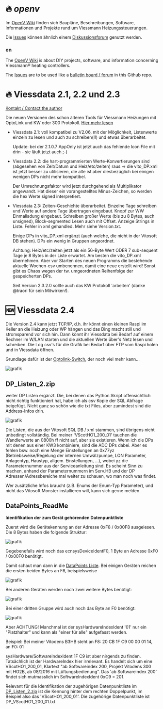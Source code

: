 # :fire: _openv_
Im [OpenV Wiki](https://github.com/openv/openv/wiki) finden sich Baupläne, Beschreibungen, Software, Informationen und Projekte rund um Viessmann Heizungssteuerungen.

Die [Issues](https://github.com/openv/openv/issues?q=is%3Aissue+is%3Aopen+sort%3Aupdated-desc) können ähnlich einem [Diskussionsforum](https://github.com/openv/openv/issues?q=is%3Aissue+is%3Aopen+sort%3Aupdated-desc) genutzt werden.

### en

The [OpenV Wiki](https://github.com/openv/openv/wiki) is about DIY projects, software, and information concerning Viessmann® heating controllers.

The [Issues](https://github.com/openv/openv/issues?q=is%3Aissue+is%3Aopen+sort%3Aupdated-desc) are to be used like a [bulletin board / forum](https://github.com/openv/openv/issues?q=is%3Aissue+is%3Aopen+sort%3Aupdated-desc) in this Github repo.


# :fire: Viessdata 2.1, 2.2 und 2.3
  
[Kontakt / Contact the author](https://github.com/philippoo66/ViessData21/discussions/1)
  
Die neuen Versionen des schon älteren Tools für Viessmann Heizungen mit OptoLink und KW oder 300 Protokoll. [Hier mehr lesen]( https://github.com/philippoo66/ViessData21/wiki/ViessData-2.1)

- Viessdata 2.1: voll kompatibel zu V2.06, mit der Möglichkeit, Listenwerte einzeln zu lesen und auch zu schreiben(!!) und etwas überarbeitet.

  Update: bei der 2.1.0.7 AppOnly ist jetzt auch das fehlende Icon File mit drin - sie läuft jetzt auch ;-)

- Viessdata 2.2: die hart-programmierten Werte-Konvertierungen sind (abgesehen von Zeit/Datum und Heiz/etc/zeiten) raus => die vito_DP.xml ist jetzt besser zu utilisieren, die alte ist aber diesbezüglich bei einigen wenigen DPs nicht mehr kompatibel. 

  Der Umrechnungsfaktor wird jetzt durchgehend als Multiplikator angewandt. Hat dieser ein vorangestelltes Minus-Zeichen, so werden die hex Werte signed interpretiert.

- Viessdata 2.3: Zeiten-Geschichte überarbeitet. Einzelne Tage schreiben und Werte auf andere Tage übertragen eingebaut. Knopf zur WW Einmalladung eingebaut. Schreiben großer Werte (bis zu 8 Bytes, auch unsigned), Block-segmented Lesen auch mit Offset. Anzeige Strings in Liste. Fehler in xml gehandled. Mehr siehe Version.txt. 

  Einige DPs in vito_DP.xml ergänzt (auch welche, die nicht in der Vitosoft DB stehen). DPs ein wenig in Gruppen angeordnet. 

  Achtung: Heiz/etc/zeiten jetzt als ein 56-Byte Wert ODER 7 sub-sequent Tage je 8 Bytes in der Liste erwartet. Am besten die vito_DP.xml übernehmen. Aber vor Starten des neuen Programms die bestehende aktuelle Wochen-csv umbenennen, damit eine neue erstellt wird! Sonst gibt es Chaos wegen der tw. umgeordneten Reihenfolge der gespeicherten DPs.
  
  Seit Version 2.3.2.0 sollte auch das KW Protokoll 'arbeiten' (danke @traori für sein Mitwirken!).
  
# :new: Viessdata 2.4
Die Version 2.4 kann jetzt TCP/IP, d.h. ihr könnt einen kleinen Raspi im Keller an die Heizung oder WP hängen und das Ding macht still und stromsparend vor sich hin. Dann könnt ihr Viessdata bei Bedarf auf einem Rechner im W/LAN starten und die aktuellen Werte über's Netz lesen und schreiben. Die Log csv's für die Grafik bei Bedarf über FTP vom Raspi holen und in Viessdata öffnen.

Grundlage dafür ist der [Optolink-Switch](https://github.com/philippoo66/optolink-splitter), der noch viel mehr kann...

![grafik](https://github.com/philippoo66/ViessData21/assets/122479122/94129601-6916-4446-9a24-a45cd7a4e7a5)


## DP_Listen_2.zip
weiter DP Listen ergänzt. Die, bei denen das Python Skript offensichtlich nicht richtig funktioniert hat, habe ich als csv Kopie der SQL Abfrage beigefügt. Nicht ganz so schön wie die txt Files, aber zumindest sind die Address-Infos drin. 

![grafik](https://user-images.githubusercontent.com/122479122/235306088-cc4b642f-67df-4142-94f1-6e22368e9fac.png)

Die Listen, die aus der Vitosoft SQL DB / xml stammen, sind übrigens nicht unbedingt vollständig. Bei meiner 'VScotHO1_200_01' tauchen die Wandlerwerte an 0800h ff nicht auf, aber sie existieren. Wenn ich die DPs mit denen aus einer KW3 kombiniere, sind die ADC DPs dabei. Aber es fehlen bsw. noch eine Menge Einstellungen an 0x77yz (Betriebsweise/Regelung der internen Umwälzpumpe, LON Parameter, Anlagentyp, Haustyp, allgem. Einstellungen, ...), wobei yz die Parameternummer aus der Serviceanleitung sind. Es scheint Sinn zu machen, anhand der Parameternummern im Serv.HB und der DP Adressen/Adressbereiche mal weiter zu schauen, wo man noch was findet. 

Wer zusätzliche Infos braucht (z.B. Enums der Enum-Typ Parameter), und nicht das Vitosoft Monster installieren will, kann sich gerne melden.
  
## DataPoints_ReadMe

<b>Identifikation der zum Gerät gehörenden Datenpunktliste</b>

Zuerst wird die Gerätekennung an der Adresse 0xF8 / 0x00F8 ausgelesen. Die 8 Bytes haben die folgende Struktur:

![grafik](https://user-images.githubusercontent.com/122479122/235326784-79c9e46b-fda9-4a53-b95e-04c68af3c47e.png)

Gegebenefalls wird noch das ecnsysDeviceIdentF0, 1 Byte an Adresse 0xF0 / 0x00F0 benötigt.

Damit schaut man dann in die [DataPoints Liste](https://github.com/philippoo66/ViessData21/blob/master/DataPoints.txt). Bei einigen Geräten reichen die ersten beiden Bytes an F8, beispielsweise 

![grafik](https://user-images.githubusercontent.com/122479122/235326869-1710f9ce-dddb-42ec-ad36-c7da25bc8152.png)

Bei anderen Geräten werden noch zwei weitere Bytes benötigt:

![grafik](https://user-images.githubusercontent.com/122479122/235326887-1ef0d12a-aeca-4fea-9ba3-07a54d06d455.png)

Bei einer dritten Gruppe wird auch noch das Byte an F0 benötigt:

![grafik](https://user-images.githubusercontent.com/122479122/235326911-a20628f6-0313-4b93-80f5-0d81aca00369.png)

Aber ACHTUNG! Manchmal ist der sysHardwareIndexIdent '01' nur ein "Platzhalter" und kann als "einer für alle" aufgefasst werden. 

Beispiel: Bei meiner Vitodens B3HB steht an F8: 20 CB 1F C9 00 00 01 14, an F0: 01

sysHardware/SoftwareIndexIdent 1F C9 ist aber nirgends zu finden. Tatsächlich ist der HardwareIndex hier irrelevant. Es handelt sich um eine VScotHO1_200_01, Klartext "ab Softwareindex 200, Projekt Vitodens 300 mit HO2B, ab 08/2016 mit Lüftungsbedienung". Das 'ab Softwareindex 200' findet sich mutmasslich im SoftwareIndexIdent 0xC9 = 201.

Relevant für die Identifikation der zugehörigen Datenpunktliste im [DP_Listen_2.zip](https://github.com/philippoo66/ViessData21/blob/master/DP_Listen_2.zip) ist die Kennung hinter dem rechten Doppelpunkt, im Beispiel also das 'VScotHO1_200_01'. Die zugehörige Datenpunktliste ist DP_VScotHO1_200_01.txt

